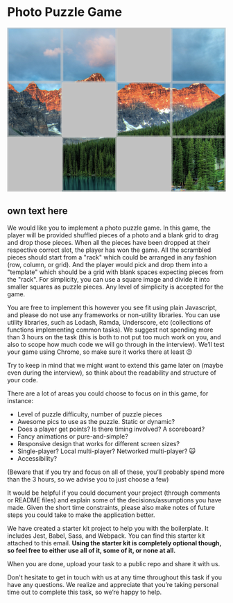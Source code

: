 # Photo Puzzle Game

![Example Puzzle](./.github/example.png "Example Puzzle")

## own text here

We would like you to implement a photo puzzle game. In this game, the player will be provided shuffled pieces of a photo and a blank grid to drag and drop those pieces. When all the pieces have been dropped at their respective correct slot, the player has won the game. All the scrambled pieces should start from a "rack" which could be arranged in any fashion (row, column, or grid). And the player would pick and drop them into a "template" which should be a grid with blank spaces expecting pieces from the "rack". For simplicity, you can use a square image and divide it into smaller squares as puzzle pieces. Any level of simplicity is accepted for the game.

You are free to implement this however you see fit using plain Javascript, and please do not use any frameworks or non-utility libraries. You can use utility libraries, such as Lodash, Ramda, Underscore, etc (collections of functions implementing common tasks). We suggest not spending more than 3 hours on the task (this is both to not put too much work on you, and also to scope how much code we will go through in the interview). We’ll test your game using Chrome, so make sure it works there at least 😉

Try to keep in mind that we might want to extend this game later on (maybe even during the interview), so think about the readability and structure of your code.

There are a lot of areas you could choose to focus on in this game, for instance:

-   Level of puzzle difficulty, number of puzzle pieces
-   Awesome pics to use as the puzzle. Static or dynamic?
-   Does a player get points? Is there timing involved? A scoreboard?
-   Fancy animations or pure-and-simple?
-   Responsive design that works for different screen sizes?
-   Single-player? Local multi-player? Networked multi-player? 🙀
-   Accessibility?

(Beware that if you try and focus on all of these, you’ll probably spend more than the 3 hours, so we advise you to just choose a few)

It would be helpful if you could document your project (through comments or README files) and explain some of the decisions/assumptions you have made. Given the short time constraints, please also make notes of future steps you could take to make the application better.

We have created a starter kit project to help you with the boilerplate. It includes Jest, Babel, Sass, and Webpack. You can find this starter kit attached to this email. **Using the starter kit is completely optional though, so feel free to either use all of it, some of it, or none at all.**

When you are done, upload your task to a public repo and share it with us.

Don't hesitate to get in touch with us at any time throughout this task if you have any questions. We realize and appreciate that you’re taking personal time out to complete this task, so we’re happy to help.

